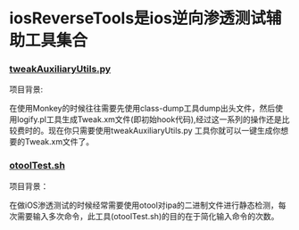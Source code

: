 # iosReverseTools是ios逆向渗透测试辅助工具集合

### [tweakAuxiliaryUtils.py ](https://github.com/kelvinBen/iosReverseTools/tree/master/tweakAuxiliaryUtils)

项目背景:

在使用Monkey的时候往往需要先使用class-dump工具dump出头文件，然后使用logify.pl工具生成Tweak.xm文件(即初始hook代码),经过这一系列的操作还是比较费时的。现在你只需要使用tweakAuxiliaryUtils.py 工具你就可以一键生成你想要的Tweak.xm文件了。

### [otoolTest.sh](https://github.com/kelvinBen/iosReverseTools/tree/master/otoolTest)

项目背景：

在做iOS渗透测试的时候经常需要使用otool对ipa的二进制文件进行静态检测，每次需要输入多次命令，此工具(otoolTest.sh)的目的在于简化输入命令的次数。
